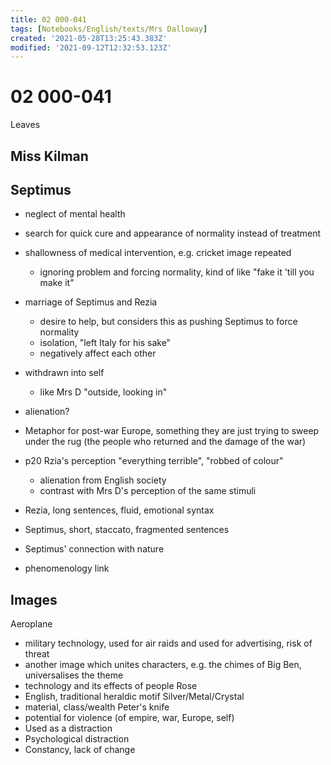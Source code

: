 ```yaml
---
title: 02 000-041
tags: [Notebooks/English/texts/Mrs Dalloway]
created: '2021-05-28T13:25:43.383Z'
modified: '2021-09-12T12:32:53.123Z'
---
```


# 02 000-041
Leaves


## Miss Kilman

## Septimus
- neglect of mental health
- search for quick cure and appearance of normality instead of treatment
- shallowness of medical intervention, e.g. cricket image repeated
  - ignoring problem and forcing normality, kind of like "fake it 'till you make it"
- marriage of Septimus and Rezia
  - desire to help, but considers this as pushing Septimus to force normality
  - isolation, "left Italy for his sake"
  - negatively affect each other
- withdrawn into self
  - like Mrs D "outside, looking in"
- alienation?
- Metaphor for post-war Europe, something they are just trying to sweep under the rug (the people who returned and the damage of the war)
- p20 Rzia's perception "everything terrible", "robbed of colour"
  - alienation from English society
  - contrast with Mrs D's perception of the same stimuli
- Rezia, long sentences, fluid, emotional syntax
- Septimus, short, staccato, fragmented sentences
- Septimus' connection with nature


- phenomenology link

## Images
Aeroplane
- military technology, used for air raids and used for advertising, risk of threat
- another image which unites characters, e.g. the chimes of Big Ben, universalises the theme
- technology and its effects of people
Rose
- English, traditional heraldic motif
Silver/Metal/Crystal
- material, class/wealth
Peter's knife
- potential for violence (of empire, war, Europe, self)
- Used as a distraction
- Psychological distraction
- Constancy, lack of change
